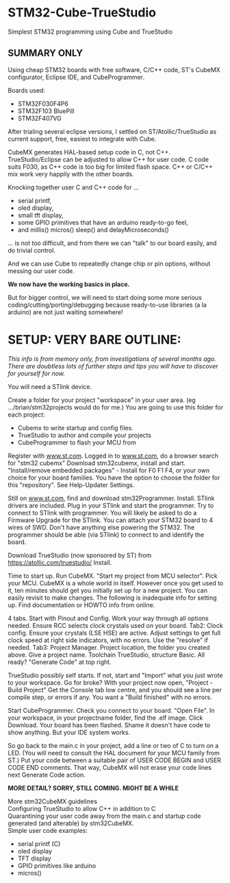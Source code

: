 # STM32-Cube-TrueStudio
Simplest STM32 programming using Cube and TrueStudio


## SUMMARY ONLY

Using cheap STM32 boards with free software, C/C++ code, ST's CubeMX configurator, Eclipse IDE, and CubeProgrammer.

Boards used:
 - STM32F030F4P6
 - STM32F103 BluePill
 - STM32F407VG
 
After trialing several eclipse versions, I settled on ST/Atollic/TrueStudio as current support, free, easiest to integrate with Cube.

CubeMX generates HAL-based setup code in C, not C++. TrueStudio/Eclipse can be adjusted to allow C++ for user code.
C code suits F030, as C++ code is too big for limited flash space.
C++ or C/C++ mix work very happily with the other boards.

Knocking together user C and C++ code for ...

 - serial printf, 
 - oled display, 
 - small tft display, 
 - some GPIO primitives that have an arduino ready-to-go feel, 
 - and millis() micros() sleep() and delayMicroseconds()
 
... is not too difficult, and from there we can "talk" to our board easily, and do trivial control. 

And we can use Cube to repeatedly change chip or pin options, without messing our user code.
 
**We now have the working basics in place.** 

But for bigger control, we will need to start doing some more serious coding/cutting/porting/debugging because ready-to-use libraries (a la arduino) are not just waiting somewhere!
 
# SETUP: VERY BARE OUTLINE:

*This info is from memory only, from investigations of several months ago. There are doubtless lots of further steps and tips you will have to discover for yourself for now.*


You will need a STlink device.

Create a folder for your project "workspace" in your user area. (eg .../brian/stm32projects would do for me.)
You are going to use this folder for each project:
 - Cubemx to write startup and config files.
 - TrueStudio to author and compile your projects
 - CubeProgrammer to flash your MCU from

Register with www.st.com.
Logged in to www.st.com, do a browser search for "stm32 cubemx"
Download stm32cubemx, install and start.
"Install/remove embedded packages" - Install for F0 F1 F4, or your own choice for your board families.
You have the option to choose the folder for this "repository". See Help-Updater Settings.

Still on www.st.com, find and download stm32Programmer. Install. STlink drivers are included.
Plug in your STlink and start the programmer. 
Try to connect to STlink with programmer. 
You will likely be asked to do a Firmware Upgrade for the STlink.
You can attach your STM32 board to 4 wires of SWD. Don't have anything else powering the STM32.
The programmer should be able (via STlink) to connect to and identify the board.

Download TrueStudio (now sponsored by ST) from https://atollic.com/truestudio/
Install.

Time to start up.
Run CubeMX. "Start my project from MCU selector". Pick your MCU.
CubeMX is a whole world in itself. However once you get used to it, ten minutes should get you initially set up for a new project. You can easily revisit to make changes. The following is inadequate info for setting up. Find documentation or HOWTO info from online.

4 tabs. Start with Pinout and Config. Work your way through all options needed.
Ensure RCC selects clock crystals used on your board. 
Tab2: Clock config. Ensure your crystals (LSE HSE) are active. 
Adjust settings to get full clock speed at right side indicators, with no errors. Use the "resolve" if needed.
Tab3: Project Manager. Project location, the folder you created above. Give a project name. 
Toolchain TrueStudio, structure Basic.
All ready? "Generate Code" at top right.

TrueStudio possibly self starts. If not, start and "Import" what you just wrote to your workspace.
Go for broke? With your project now open, "Project - Build Project"
Get the Console tab low centre, and you should see a line per compile step, or errors if any.
You want a "Build finished" with no errors.

Start CubeProgrammer.
Check you connect to your board.
"Open File". In your workspace, in your projectname folder, find the .elf image.
Click Download. Your board has been flashed. Shame it doesn't have code to show anything.
But your IDE system works.

So go back to the main.c in your project, add a line or two of C to turn on a LED.
(You will need to consult the HAL document for your MCU family from ST.)
Put your code between a suitable pair of USER CODE BEGIN and USER CODE END comments. 
That way, CubeMX will not erase your code lines next Generate Code action.
 
**MORE DETAIL?  SORRY, STILL COMING. MIGHT BE A WHILE**

More stm32CubeMX guidelines   
Configuring TrueStudio to allow C++ in addition to C   
Quarantining your user code away from the main.c and startup code generated (and alterable) by stm32CubeMX.   
Simple user code examples:   
 - serial printf (C)
 - oled display
 - TFT display
 - GPIO primitives like arduino
 - micros()
